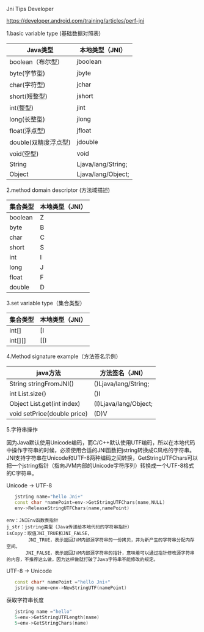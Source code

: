 Jni Tips Developer

https://developer.android.com/training/articles/perf-jni

1.basic variable type (基础数据对照表)

Java类型 | 本地类型（JNI）
---- | ---
boolean（布尔型） | jboolean
byte(字节型) |  jbyte
char(字符型) | jchar
short(短整型) |  jshort
int(整型) | jint
long(长整型) |  jlong
float(浮点型) | jfloat
double(双精度浮点型) |  jdouble
void(空型)| void
String|Ljava/lang/String;
Object|Ljava/lang/Object;

2.method domain descriptor (方法域描述)

 集合类型 | 本地类型（JNI）
---- | ---
boolean|Z
byte|B
char|C
short|S
int|I
long|J
float|F
double|D

3.set variable type（集合类型）

 集合类型 | 本地类型（JNI）
---- | ---
int[]|[I
int[][]|[[I

4.Method signature example（方法签名示例）

java方法 | 方法签名（JNI）
---- | ---
String stringFromJNI()|()Ljava/lang/String;
int List.size()|()I
Object List.get(int index)|(I)Ljava/lang/Object;
void setPrice(double price)|(D)V

5.字符串操作

因为Java默认使用Unicode编码，而C/C++默认使用UTF编码，所以在本地代码中操作字符串的时候，必须使用合适的JNI函数把jstring转换成C风格的字符串。
JNI支持字符串在Unicode和UTF-8两种编码之间转换，GetStringUTFChars可以把一个jstring指针（指向JVM内部的Unicode字符序列）转换成一个UTF-8格式的C字符串。

Unicode -> UTF-8 

```C++
   jstring name="hello Jni+"
   const char *namePoint=env->GetStringUTFChars(name,NULL)
   env->ReleaseStringUTFChars(name,namePoint)
```
    env：JNIEnv函数表指针
    j_str：jstring类型（Java传递给本地代码的字符串指针）
    isCopy：取值JNI_TRUE和JNI_FALSE，
            JNI_TRUE，表示返回JVM内部源字符串的一份拷贝，并为新产生的字符串分配内存空间。
           JNI_FALSE，表示返回JVM内部源字符串的指针，意味着可以通过指针修改源字符串的内容，不推荐这么做，因为这样做就打破了Java字符串不能修改的规定。
           
UTF-8 -> Unicode  
         
```C++
   const char* namePoint ="hello Jni+"
   jstring name=env->NewStringUTF(namePoint)
```

获取字符串长度

```C++
   jstring name ="hello"
   5=env->GetStringUTFLength(name)
   5=env->GetStringChars(name)
```


           
           

